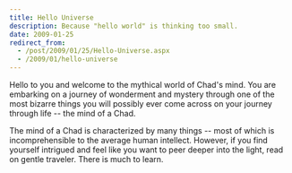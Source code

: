 ```yaml
---
title: Hello Universe
description: Because "hello world" is thinking too small.
date: 2009-01-25
redirect_from:
  - /post/2009/01/25/Hello-Universe.aspx
  - /2009/01/hello-universe
---
```


Hello to you and welcome to the mythical world of Chad's mind. You are embarking on a journey of wonderment and mystery through one of the most bizarre things you will possibly ever come across on your journey through life -- the mind of a Chad.

The mind of a Chad is characterized by many things -- most of which is incomprehensible to the average human intellect. However, if you find yourself intrigued and feel like you want to peer deeper into the light, read on gentle traveler. There is much to learn.